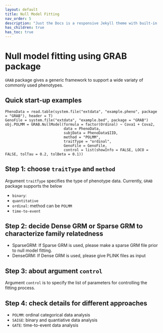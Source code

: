 ```yaml
---
layout: default
title: Null Model Fitting
nav_order: 5
description: "Just the Docs is a responsive Jekyll theme with built-in search that is easily customizable and hosted on GitHub Pages."
has_children: true
has_toc: true
---
```


# Null model fitting using GRAB package 

```GRAB``` package gives a generic framework to support a wide variaty of commonly used phenotypes. 

## Quick start-up examples
```
PhenoData = read.table(system.file("extdata", "example.pheno", package = "GRAB"), header = T)
GenoFile = system.file("extdata", "example.bed", package = "GRAB")
obj.POLMM = GRAB.NullModel(formula = factor(Ordinal) ~ Cova1 + Cova2,
                           data = PhenoData, 
                           subjData = PhenoData$IID, 
                           method = "POLMM", 
                           traitType = "ordinal",
                           GenoFile = GenoFile,
                           control = list(showInfo = FALSE, LOCO = FALSE, tolTau = 0.2, tolBeta = 0.1))
```

## Step 1: choose ```traitType``` and ```method```

Argument ```traitType``` specifies the type of phenotype data. Currently, ```GRAB``` package supports the below 

- ```binary```: 
- ```quantitative```
- ```ordinal```: method can be ```POLMM```
- ```time-to-event```

## Step 2: decide Dense GRM or Sparse GRM to characterize family relatedness

- SparseGRM: If Sparse GRM is used, please make a sparse GRM file prior to null model fitting.
- DenseGRM: If Dense GRM is used, please give PLINK files as input

## Step 3: about argument ```control``` 

Argument ```control``` is to specify the list of parameters for controlling the fitting process. 

## Step 4: check details for different approaches

- ```POLMM```: ordinal categorical data analysis 
- ```SAIGE```: binary and quantiative data analysis
- ```GATE```: time-to-event data analysis

## 






